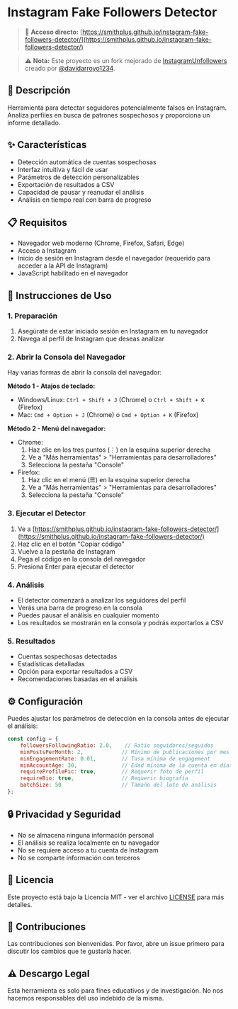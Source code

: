 # Instagram Fake Followers Detector

> 🔗 **Acceso directo:** [https://smithplus.github.io/instagram-fake-followers-detector/](https://smithplus.github.io/instagram-fake-followers-detector/)

> ⚠️ **Nota:** Este proyecto es un fork mejorado de [InstagramUnfollowers](https://github.com/davidarroyo1234/InstagramUnfollowers) creado por [@davidarroyo1234](https://github.com/davidarroyo1234).

## 📝 Descripción
Herramienta para detectar seguidores potencialmente falsos en Instagram. Analiza perfiles en busca de patrones sospechosos y proporciona un informe detallado.

## ✨ Características
- Detección automática de cuentas sospechosas
- Interfaz intuitiva y fácil de usar
- Parámetros de detección personalizables
- Exportación de resultados a CSV
- Capacidad de pausar y reanudar el análisis
- Análisis en tiempo real con barra de progreso

## 📋 Requisitos
- Navegador web moderno (Chrome, Firefox, Safari, Edge)
- Acceso a Instagram
- Inicio de sesión en Instagram desde el navegador (requerido para acceder a la API de Instagram)
- JavaScript habilitado en el navegador

## 🚀 Instrucciones de Uso

### 1. Preparación
1. Asegúrate de estar iniciado sesión en Instagram en tu navegador
2. Navega al perfil de Instagram que deseas analizar

### 2. Abrir la Consola del Navegador
Hay varias formas de abrir la consola del navegador:

**Método 1 - Atajos de teclado:**
- Windows/Linux: `Ctrl + Shift + J` (Chrome) o `Ctrl + Shift + K` (Firefox)
- Mac: `Cmd + Option + J` (Chrome) o `Cmd + Option + K` (Firefox)

**Método 2 - Menú del navegador:**
- Chrome: 
  1. Haz clic en los tres puntos (⋮) en la esquina superior derecha
  2. Ve a "Más herramientas" > "Herramientas para desarrolladores"
  3. Selecciona la pestaña "Console"
- Firefox:
  1. Haz clic en el menú (☰) en la esquina superior derecha
  2. Ve a "Más herramientas" > "Herramientas para desarrolladores"
  3. Selecciona la pestaña "Console"

### 3. Ejecutar el Detector
1. Ve a [https://smithplus.github.io/instagram-fake-followers-detector/](https://smithplus.github.io/instagram-fake-followers-detector/)
2. Haz clic en el botón "Copiar código"
3. Vuelve a la pestaña de Instagram
4. Pega el código en la consola del navegador
5. Presiona Enter para ejecutar el detector

### 4. Análisis
- El detector comenzará a analizar los seguidores del perfil
- Verás una barra de progreso en la consola
- Puedes pausar el análisis en cualquier momento
- Los resultados se mostrarán en la consola y podrás exportarlos a CSV

### 5. Resultados
- Cuentas sospechosas detectadas
- Estadísticas detalladas
- Opción para exportar resultados a CSV
- Recomendaciones basadas en el análisis

## ⚙️ Configuración
Puedes ajustar los parámetros de detección en la consola antes de ejecutar el análisis:

```javascript
const config = {
    followersFollowingRatio: 2.0,    // Ratio seguidores/seguidos
    minPostsPerMonth: 2,            // Mínimo de publicaciones por mes
    minEngagementRate: 0.01,        // Tasa mínima de engagement
    minAccountAge: 30,              // Edad mínima de la cuenta en días
    requireProfilePic: true,        // Requerir foto de perfil
    requireBio: true,               // Requerir biografía
    batchSize: 50                   // Tamaño del lote de análisis
};
```

## 🔒 Privacidad y Seguridad
- No se almacena ninguna información personal
- El análisis se realiza localmente en tu navegador
- No se requiere acceso a tu cuenta de Instagram
- No se comparte información con terceros

## 📄 Licencia
Este proyecto está bajo la Licencia MIT - ver el archivo [LICENSE](LICENSE) para más detalles.

## 🤝 Contribuciones
Las contribuciones son bienvenidas. Por favor, abre un issue primero para discutir los cambios que te gustaría hacer.

## ⚠️ Descargo Legal
Esta herramienta es solo para fines educativos y de investigación. No nos hacemos responsables del uso indebido de la misma. 